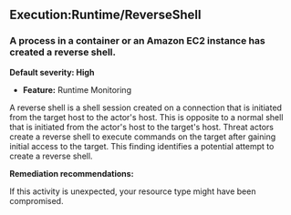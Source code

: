 Execution:Runtime/ReverseShell
------------------------------

### A process in a container or an Amazon EC2 instance has created a reverse shell.

**Default severity: High**

* **Feature:** Runtime Monitoring

A reverse shell is a shell session created on a connection that is initiated from the target host to the actor's host. This is opposite to a normal shell that is initiated from the actor's host to the target's host. Threat actors create a reverse shell to execute commands on the target after gaining initial access to the target. This finding identifies a potential attempt to create a reverse shell.

**Remediation recommendations:**

If this activity is unexpected, your resource type might have been compromised.